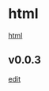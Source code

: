 # html
[html](..)

## v0.0.3
[edit](https://github.com/littleflute/blog/edit/master/html/jsref/index.md)

